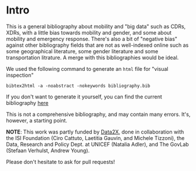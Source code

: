 # Intro

This is a general bibliography about mobility and "big data" such as CDRs, XDRs, with a little bias towards mobility and gender, and some about mobility and emergency response. There's also a bit of "negative bias" against other bibliography fields that are not as well-indexed online such as some geographical literature, some gender literature and some transportation litrature. A merge with this bibliographies would be ideal.

We used the following command to generate an `html` file for "visual inspection"

```
bibtex2html -a -noabstract -nokeywords bibliography.bib
```

If you don't want to generate it yourself, you can find the current bibliography [here](http://leoferres.info/downloadables/bibliography.html)

This is not a comprehensive bibliography, and may contain many errors. It's, however, a starting point.

**NOTE**: This work was partly funded by [Data2X](https://www.data2x.org/big-data-challenge-awards/), done in collaboration with the ISI Foundation (Ciro Cattuto, Laetitia Gauvin, and Michele Tizzoni), the Data, Research and Policy Dept. at UNICEF (Natalia Adler), and The GovLab (Stefaan Verhulst, Andrew Young).

Please don't hesitate to ask for pull requests!
